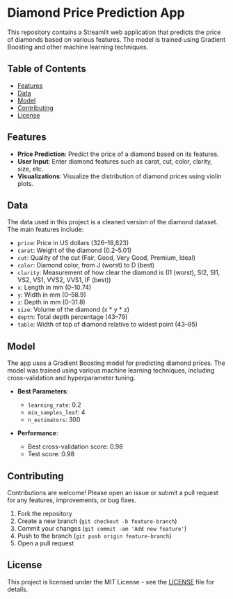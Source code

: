 # Diamond Price Prediction App

This repository contains a Streamlit web application that predicts the price of diamonds based on various features. The model is trained using Gradient Boosting and other machine learning techniques.

## Table of Contents

- [Features](#features)
- [Data](#data)
- [Model](#model)
- [Contributing](#contributing)
- [License](#license)


## Features

- **Price Prediction**: Predict the price of a diamond based on its features.
- **User Input**: Enter diamond features such as carat, cut, color, clarity, size, etc.
- **Visualizations**: Visualize the distribution of diamond prices using violin plots.

## Data

The data used in this project is a cleaned version of the diamond dataset. The main features include:

- `price`: Price in US dollars ($326–$18,823)
- `carat`: Weight of the diamond (0.2–5.01)
- `cut`: Quality of the cut (Fair, Good, Very Good, Premium, Ideal)
- `color`: Diamond color, from J (worst) to D (best)
- `clarity`: Measurement of how clear the diamond is (I1 (worst), SI2, SI1, VS2, VS1, VVS2, VVS1, IF (best))
- `x`: Length in mm (0–10.74)
- `y`: Width in mm (0–58.9)
- `z`: Depth in mm (0–31.8)
- `size`: Volume of the diamond (x * y * z)
- `depth`: Total depth percentage (43–79)
- `table`: Width of top of diamond relative to widest point (43–95)

## Model

The app uses a Gradient Boosting model for predicting diamond prices. The model was trained using various machine learning techniques, including cross-validation and hyperparameter tuning.

- **Best Parameters**: 
  - `learning_rate`: 0.2
  - `min_samples_leaf`: 4
  - `n_estimators`: 300

- **Performance**:
  - Best cross-validation score: 0.98
  - Test score: 0.98

## Contributing

Contributions are welcome! Please open an issue or submit a pull request for any features, improvements, or bug fixes.

1. Fork the repository
2. Create a new branch (`git checkout -b feature-branch`)
3. Commit your changes (`git commit -am 'Add new feature'`)
4. Push to the branch (`git push origin feature-branch`)
5. Open a pull request

## License

This project is licensed under the MIT License - see the [LICENSE](LICENSE) file for details.
